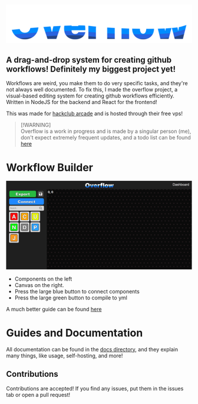 ![Overflow](https://github.com/29cmb/Github-Workflow-Builder/blob/744ce03488794410c117e21abcf1fecc1b5cfe0d/client/public/assets/FullLogo.png?raw=true)

A drag-and-drop system for creating github workflows! Definitely my biggest project yet!
---
Workflows are weird, you make them to do very specific tasks, and they're not always well documented. To fix this, I made the overflow project, a visual-based editing system for creating github workflows efficiently. Written in NodeJS for the backend and React for the frontend!

This was made for [hackclub arcade](https://hackclub.com/arcade) and is hosted through their free vps!

> [!WARNING]\
> Overflow is a work in progress and is made by a singular person (me), don't expect extremely frequent updates, and a todo list can be found [here](https://github.com/29cmb/Github-Workflow-Builder/blob/main/development/TODO.md)

# Workflow Builder
![Builder](https://github.com/29cmb/Github-Workflow-Builder/raw/main/docs/images/Builder.png)

- Components on the left
- Canvas on the right.
- Press the large blue button to connect components
- Press the large green button to compile to yml

A much better guide can be found [here](https://github.com/29cmb/Github-Workflow-Builder/blob/main/docs/builder.md)

# Guides and Documentation
All documentation can be found in the [docs directory](https://github.com/29cmb/Github-Workflow-Builder/tree/main/docs/), and they explain many things, like usage, self-hosting, and more!

## Contributions
Contributions are accepted! If you find any issues, put them in the issues tab or open a pull request!
